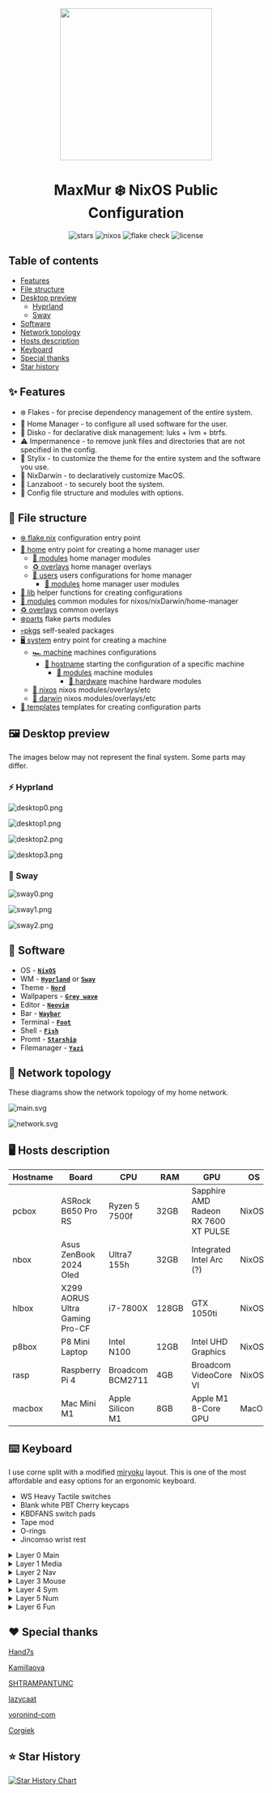 <div align="center"><img src="assets/nixos-logo.png" width="300px"></div>
<h1 align="center">MaxMur ❄️ NixOS Public Configuration</h1>

<div align="center">

![stars](https://img.shields.io/github/stars/TheMaxMur/NixOS-Configuration?label=Stars&color=F5A97F&labelColor=303446&style=flat&logo=starship&logoColor=F5A97F)
![nixos](https://img.shields.io/badge/NixOS-unstable-blue.svg?style=flat&logo=nixos&logoColor=CAD3F5&colorA=24273A&colorB=8aadf4)
![flake check](https://img.shields.io/static/v1?label=Nix%20Flake&message=Check&style=flat&logo=nixos&colorA=24273A&colorB=9173ff&logoColor=CAD3F5)
![license](https://img.shields.io/static/v1.svg?style=flat&label=License&message=Unlicense&colorA=24273A&colorB=91d7e3&logo=unlicense&logoColor=91d7e3&)

</div>

## Table of contents

- [Features](#-features)
- [File structure](#-file-structure)
- [Desktop preview](#%EF%B8%8F-desktop-preview)
  - [Hyprland](#-hyprland)
  - [Sway](#-sway)
- [Software](#-software)
- [Network topology](#-network-topology)
- [Hosts description](#%EF%B8%8F-hosts-description)
- [Keyboard](#%EF%B8%8F-keyboard)
- [Special thanks](#%EF%B8%8F-special-thanks)
- [Star history](#-star-history)

## ✨ Features

- ❄️ Flakes - for precise dependency management of the entire system.
- 🏡 Home Manager - to configure all used software for the user.
- 💽 Disko - for declarative disk management: luks + lvm + btrfs.
- ⚠️ Impermanence - to remove junk files and directories that are not specified in the config.
- 💈 Stylix - to customize the theme for the entire system and the software you use.
- 🍎 NixDarwin - to declaratively customize MacOS.
- 🔐 Lanzaboot - to securely boot the system.
- 📁 Config file structure and modules with options.

## 📁 File structure

- [❄️ flake.nix](flake.nix) configuration entry point
- [🏡 home](home/default.nix) entry point for creating a home manager user
  - [🧩 modules](home/modules/) home manager modules
  - [♻️ overlays](home/overlays) home manager overlays
  - [👤 users](home/users) users configurations for home manager
    - [🧩 modules](home/users/maxmur/modules/) home manager user modules
- [📃 lib](lib/default.nix) helper functions for creating configurations
- [🧩 modules](modules/default.nix) common modules for nixos/nixDarwin/home-manager
- [♻️ overlays](overlays/) common overlays
- [❄️parts](parts/) flake parts modules
- [💀pkgs](pkgs/) self-sealed packages
- [🖥️ system](system/default.nix) entry point for creating a machine
  - [🏎️ machine](system/machine) machines configurations
    - [🚀 hostname](system/machine/pcbox/) starting the configuration of a specific machine
      - [🧩 modules](system/machine/pcbox/modules) machine modules
        - [💾 hardware](system/machine/pcbox/modules/hardware) machine hardware modules
  - [🧩 nixos](system/nixos) nixos modules/overlays/etc
  - [🧩 darwin](system/darwin) nixos modules/overlays/etc
- [📄 templates](templates/default.nix) templates for creating configuration parts

## 🖼️ Desktop preview

The images below may not represent the final system. Some parts may differ.

### ⚡ Hyprland

![desktop0.png](assets/github/desktop0.png)

![desktop1.png](assets/github/desktop1.png)

![desktop2.png](assets/github/desktop2.png)

![desktop3.png](assets/github/desktop3.png)

### 💪 Sway

![sway0.png](assets/github/sway/image0.png)

![sway1.png](assets/github/sway/image1.png)

![sway2.png](assets/github/sway/image2.png)

## 📘 Software

- OS - [**`NixOS`**](https://nixos.org/)
- WM - [**`Hyprland`**](https://hyprland.org/) or [**`Sway`**](https://github.com/swaywm/sway)
- Theme - [**`Nord`**](https://github.com/nordtheme/nord)
- Wallpapers - [**`Grey wave`**](assets/grey_gradient.png)
- Editor - [**`Neovim`**](https://neovim.io/)
- Bar - [**`Waybar`**](https://github.com/Alexays/Waybar)
- Terminal - [**`Foot`**](https://codeberg.org/dnkl/foot)
- Shell - [**`Fish`**](https://fishshell.com/)
- Promt - [**`Starship`**](https://starship.rs/)
- Filemanager - [**`Yazi`**](https://github.com/sxyazi/yazi)

## 👀 Network topology

These diagrams show the network topology of my home network.

![main.svg](assets/network/main.svg)

![network.svg](assets/network/network.svg)

## 🖥️ Hosts description

| Hostname | Board                          | CPU              | RAM   | GPU                                  | OS    | State |
| -------- | ------------------------------ | ---------------- | ----- | ------------------------------------ | ----- | ----- |
| pcbox    | ASRock B650 Pro RS             | Ryzen 5 7500f    | 32GB  | Sapphire AMD Radeon RX 7600 XT PULSE | NixOS | OK    |
| nbox     | Asus ZenBook 2024 Oled         | Ultra7 155h      | 32GB  | Integrated Intel Arc (?)             | NixOS | OK    |
| hlbox    | X299 AORUS Ultra Gaming Pro-CF | i7-7800X         | 128GB | GTX 1050ti                           | NixOS | OK    |
| p8box    | P8 Mini Laptop                 | Intel N100       | 12GB  | Intel UHD Graphics                   | NixOS | OK    |
| rasp     | Raspberry Pi 4                 | Broadcom BCM2711 | 4GB   | Broadcom VideoCore VI                | NixOS | OK    |
| macbox   | Mac Mini M1                    | Apple Silicon M1 | 8GB   | Apple M1 8-Core GPU                  | MacOS | OK    |

## ⌨️ Keyboard

I use corne split with a modified [miryoku](https://github.com/manna-harbour/miryoku) layout. This is one of the most affordable and easy options for an ergonomic keyboard.

- WS Heavy Tactile switches
- Blank white PBT Cherry keycaps
- KBDFANS switch pads
- Tape mod
- O-rings
- Jincomso wrist rest

<details><summary>Layer 0 Main</summary>

![layer-0.png](assets/keyboard/layer-0.png)

</details>

<details><summary>Layer 1 Media</summary>

![layer-1.png](assets/keyboard/layer-1.png)

</details>

<details><summary>Layer 2 Nav</summary>

![layer-2.png](assets/keyboard/layer-2.png)

</details>

<details><summary>Layer 3 Mouse</summary>

![layer-3.png](assets/keyboard/layer-3.png)

</details>

<details><summary>Layer 4 Sym</summary>

![layer-4.png](assets/keyboard/layer-4.png)

</details>

<details><summary>Layer 5 Num</summary>

![layer-5.png](assets/keyboard/layer-5.png)

</details>

<details><summary>Layer 6 Fun</summary>

![layer-6.png](assets/keyboard/layer-6.png)

</details>

## ❤️ Special thanks

[Hand7s](https://github.com/s0me1newithhand7s)

[Kamillaova](https://github.com/Kamillaova)

[SHTRAMPANTUNC](https://github.com/SHTRAMPANTUNC)

[lazycaat](https://github.com/lazycaat)

[voronind-com](https://github.com/voronind-com)

[Corgiek](https://github.com/Corgiek)

## ⭐ Star History

<a href="https://star-history.com/#TheMaxMur/NixOS-Configuration&Date">
 <picture>
   <source media="(prefers-color-scheme: dark)" srcset="https://api.star-history.com/svg?repos=TheMaxMur/NixOS-Configuration&type=Date&theme=dark" />
   <source media="(prefers-color-scheme: light)" srcset="https://api.star-history.com/svg?repos=TheMaxMur/NixOS-Configuration&type=Date" />
   <img alt="Star History Chart" src="https://api.star-history.com/svg?repos=TheMaxMur/NixOS-Configuration&type=Date" />
 </picture>
</a>
